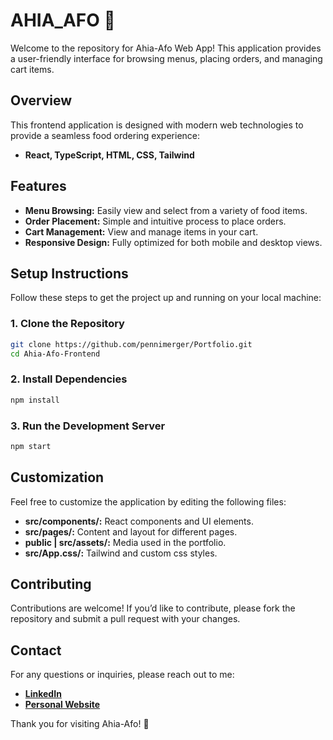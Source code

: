 # AHIA_AFO 🍔

Welcome to the repository for Ahia-Afo Web App! This application provides a user-friendly interface for browsing menus, placing orders, and managing cart items.

## Overview

This frontend application is designed with modern web technologies to provide a seamless food ordering experience:

- **React, TypeScript, HTML, CSS, Tailwind**

## Features

- **Menu Browsing:** Easily view and select from a variety of food items.
- **Order Placement:** Simple and intuitive process to place orders.
- **Cart Management:** View and manage items in your cart.
- **Responsive Design:** Fully optimized for both mobile and desktop views.

## Setup Instructions

Follow these steps to get the project up and running on your local machine:

### 1. Clone the Repository

```bash
git clone https://github.com/pennimerger/Portfolio.git
cd Ahia-Afo-Frontend
```

### 2. Install Dependencies

```bash
npm install
```

### 3. Run the Development Server

```bash
npm start
```


## Customization

Feel free to customize the application by editing the following files:

- **src/components/:** React components and UI elements.
- **src/pages/:** Content and layout for different pages.
- **public | src/assets/:** Media used in the portfolio.
- **src/App.css/:** Tailwind and custom css styles.

## Contributing

Contributions are welcome! If you’d like to contribute, please fork the repository and submit a pull request with your changes.

## Contact

For any questions or inquiries, please reach out to me:
- [**LinkedIn**](https://linkedin.com/in/emmanuel-ashiegbulam-5a2a38135)
- [**Personal Website**](https://t.ly/cQEGZ)

Thank you for visiting Ahia-Afo! 🍕
